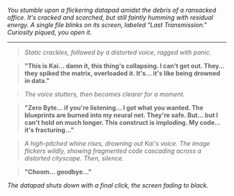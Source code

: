 
*You stumble upon a flickering datapad amidst the debris of a ransacked office. It's cracked and scorched, but still faintly humming with residual energy. A single file blinks on its screen, labeled "Last Transmission." Curiosity piqued, you open it.* 

---

> *Static crackles, followed by a distorted voice, ragged with panic.*

> **"This is Kai... damn it, this thing's collapsing. I can't get out. They… they spiked the matrix, overloaded it. It's… it's like being drowned in data."** 

> *The voice stutters, then becomes clearer for a moment.*

> **"Zero Byte... if you're listening... I got what you wanted. The blueprints are burned into my neural net. They're safe. But… but I can't hold on much longer. This construct is imploding. My code… it's fracturing…"**

> *A high-pitched whine rises, drowning out Kai's voice. The image flickers wildly, showing fragmented code cascading across a distorted cityscape. Then, silence.* 

> **"Choom... goodbye..."** 

*The datapad shuts down with a final click, the screen fading to black.*




